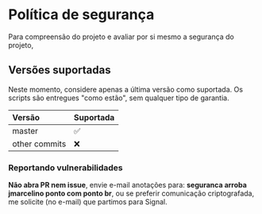 # Política de segurança

Para compreensão do projeto e avaliar por si mesmo a segurança do projeto, 

## Versões suportadas

Neste momento, considere apenas a última versão como suportada.
Os scripts são entregues "como estão", sem qualquer tipo de garantia.

| Versão        | Suportada          |
|:-------------- |:------------------ |
| master         | :white_check_mark: |
| other commits  | :x:                |

### Reportando vulnerabilidades

**Não abra PR nem issue**, envie e-mail anotações para: **seguranca arroba jmarcelino ponto com ponto br**, ou se preferir comunicação criptografada, me solicite (no e-mail) que partimos para Signal.
